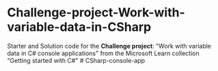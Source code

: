 # Challenge-project-Work-with-variable-data-in-CSharp
Starter and Solution code for the **Challenge project**: "Work with variable data in C# console applications" from the Microsoft Learn collection "Getting started with C#"
#   C S h a r p - c o n s o l e - a p p  
 